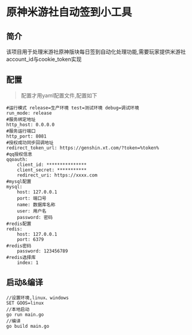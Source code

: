 # 原神米游社自动签到小工具

## 简介
该项目用于处理米游社原神版块每日签到自动化处理功能,需要玩家提供米游社account_id与cookie_token实现

## 配置
> 配置才用yaml配置文件,配置如下
```
#运行模式 release=生产环境 test=测试环境 debug=调试环境
run_mode: release
#服务绑定地址
http_host: 0.0.0.0
#服务运行端口
http_port: 8081
#授权成功同步回调地址
redirect_token_url: https://genshin.xt.com/?token=%token%
#qq授权信息
qqoauth:
    client_id: ***************
    client_secret: ***********
    redirect_uri: https://xxxx.com
#mysql配置
mysql:
    host: 127.0.0.1
    port: 端口号
    name: 数据库名称
    user: 用户名
    password: 密码
#redis配置
redis:
    host: 127.0.0.1
    port: 6379
#redis密码
    password: 123456789
#redis选择库 
    index: 1
```


## 启动&编译
```
//设置环境,linux、windows
SET GOOS=linux
//本地启动
go run main.go
//编译
go build main.go
```